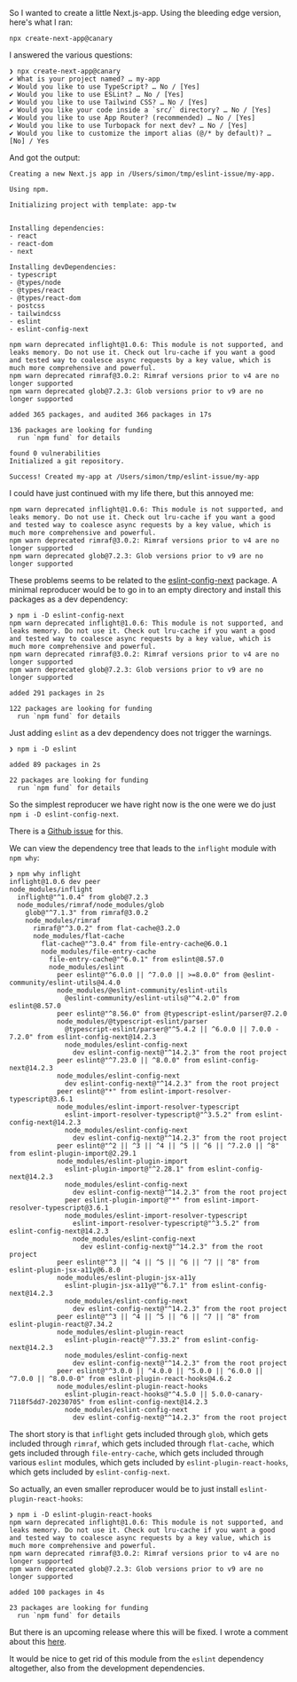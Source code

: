 So I wanted to create a little Next.js-app. Using the bleeding edge version, here's what I ran: 

```shell
npx create-next-app@canary
```

I answered the various questions:

```
❯ npx create-next-app@canary
✔ What is your project named? … my-app
✔ Would you like to use TypeScript? … No / [Yes]
✔ Would you like to use ESLint? … No / [Yes]
✔ Would you like to use Tailwind CSS? … No / [Yes]
✔ Would you like your code inside a `src/` directory? … No / [Yes]
✔ Would you like to use App Router? (recommended) … No / [Yes]
✔ Would you like to use Turbopack for next dev? … No / [Yes]
✔ Would you like to customize the import alias (@/* by default)? … [No] / Yes
```

And got the output:

```
Creating a new Next.js app in /Users/simon/tmp/eslint-issue/my-app.

Using npm.

Initializing project with template: app-tw 


Installing dependencies:
- react
- react-dom
- next

Installing devDependencies:
- typescript
- @types/node
- @types/react
- @types/react-dom
- postcss
- tailwindcss
- eslint
- eslint-config-next

npm warn deprecated inflight@1.0.6: This module is not supported, and leaks memory. Do not use it. Check out lru-cache if you want a good and tested way to coalesce async requests by a key value, which is much more comprehensive and powerful.
npm warn deprecated rimraf@3.0.2: Rimraf versions prior to v4 are no longer supported
npm warn deprecated glob@7.2.3: Glob versions prior to v9 are no longer supported

added 365 packages, and audited 366 packages in 17s

136 packages are looking for funding
  run `npm fund` for details

found 0 vulnerabilities
Initialized a git repository.

Success! Created my-app at /Users/simon/tmp/eslint-issue/my-app
```

I could have just continued with my life there, but this annoyed me: 

```
npm warn deprecated inflight@1.0.6: This module is not supported, and leaks memory. Do not use it. Check out lru-cache if you want a good and tested way to coalesce async requests by a key value, which is much more comprehensive and powerful.
npm warn deprecated rimraf@3.0.2: Rimraf versions prior to v4 are no longer supported
npm warn deprecated glob@7.2.3: Glob versions prior to v9 are no longer supported
```

These problems seems to be related to the [eslint-config-next](https://www.npmjs.com/package/eslint-config-next) package. A minimal reproducer would be to go in to an empty directory and install this packages as a dev dependency:

```
❯ npm i -D eslint-config-next
npm warn deprecated inflight@1.0.6: This module is not supported, and leaks memory. Do not use it. Check out lru-cache if you want a good and tested way to coalesce async requests by a key value, which is much more comprehensive and powerful.
npm warn deprecated rimraf@3.0.2: Rimraf versions prior to v4 are no longer supported
npm warn deprecated glob@7.2.3: Glob versions prior to v9 are no longer supported

added 291 packages in 2s

122 packages are looking for funding
  run `npm fund` for details
```

Just adding `eslint` as a dev dependency does not trigger the warnings.

```
❯ npm i -D eslint            

added 89 packages in 2s

22 packages are looking for funding
  run `npm fund` for details
```

So the simplest reproducer we have right now is the one were we do just `npm i -D eslint-config-next`.

There is a [Github issue](https://github.com/vercel/next.js/issues/66239) for this. 

We can view the dependency tree that leads to the `inflight` module with `npm why`:

```
❯ npm why inflight                  
inflight@1.0.6 dev peer
node_modules/inflight
  inflight@"^1.0.4" from glob@7.2.3
  node_modules/rimraf/node_modules/glob
    glob@"^7.1.3" from rimraf@3.0.2
    node_modules/rimraf
      rimraf@"^3.0.2" from flat-cache@3.2.0
      node_modules/flat-cache
        flat-cache@"^3.0.4" from file-entry-cache@6.0.1
        node_modules/file-entry-cache
          file-entry-cache@"^6.0.1" from eslint@8.57.0
          node_modules/eslint
            peer eslint@"^6.0.0 || ^7.0.0 || >=8.0.0" from @eslint-community/eslint-utils@4.4.0
            node_modules/@eslint-community/eslint-utils
              @eslint-community/eslint-utils@"^4.2.0" from eslint@8.57.0
            peer eslint@"^8.56.0" from @typescript-eslint/parser@7.2.0
            node_modules/@typescript-eslint/parser
              @typescript-eslint/parser@"^5.4.2 || ^6.0.0 || 7.0.0 - 7.2.0" from eslint-config-next@14.2.3
              node_modules/eslint-config-next
                dev eslint-config-next@"^14.2.3" from the root project
            peer eslint@"^7.23.0 || ^8.0.0" from eslint-config-next@14.2.3
            node_modules/eslint-config-next
              dev eslint-config-next@"^14.2.3" from the root project
            peer eslint@"*" from eslint-import-resolver-typescript@3.6.1
            node_modules/eslint-import-resolver-typescript
              eslint-import-resolver-typescript@"^3.5.2" from eslint-config-next@14.2.3
              node_modules/eslint-config-next
                dev eslint-config-next@"^14.2.3" from the root project
            peer eslint@"^2 || ^3 || ^4 || ^5 || ^6 || ^7.2.0 || ^8" from eslint-plugin-import@2.29.1
            node_modules/eslint-plugin-import
              eslint-plugin-import@"^2.28.1" from eslint-config-next@14.2.3
              node_modules/eslint-config-next
                dev eslint-config-next@"^14.2.3" from the root project
              peer eslint-plugin-import@"*" from eslint-import-resolver-typescript@3.6.1
              node_modules/eslint-import-resolver-typescript
                eslint-import-resolver-typescript@"^3.5.2" from eslint-config-next@14.2.3
                node_modules/eslint-config-next
                  dev eslint-config-next@"^14.2.3" from the root project
            peer eslint@"^3 || ^4 || ^5 || ^6 || ^7 || ^8" from eslint-plugin-jsx-a11y@6.8.0
            node_modules/eslint-plugin-jsx-a11y
              eslint-plugin-jsx-a11y@"^6.7.1" from eslint-config-next@14.2.3
              node_modules/eslint-config-next
                dev eslint-config-next@"^14.2.3" from the root project
            peer eslint@"^3 || ^4 || ^5 || ^6 || ^7 || ^8" from eslint-plugin-react@7.34.2
            node_modules/eslint-plugin-react
              eslint-plugin-react@"^7.33.2" from eslint-config-next@14.2.3
              node_modules/eslint-config-next
                dev eslint-config-next@"^14.2.3" from the root project
            peer eslint@"^3.0.0 || ^4.0.0 || ^5.0.0 || ^6.0.0 || ^7.0.0 || ^8.0.0-0" from eslint-plugin-react-hooks@4.6.2
            node_modules/eslint-plugin-react-hooks
              eslint-plugin-react-hooks@"^4.5.0 || 5.0.0-canary-7118f5dd7-20230705" from eslint-config-next@14.2.3
              node_modules/eslint-config-next
                dev eslint-config-next@"^14.2.3" from the root project
```

The short story is that `inflight` gets included through `glob`, which gets included through `rimraf`, which gets included through `flat-cache`, which gets included through `file-entry-cache`, which gets included through various `eslint` modules, which gets included by `eslint-plugin-react-hooks`, which gets included by `eslint-config-next`.

So actually, an even smaller reproducer would be to just install `eslint-plugin-react-hooks`:

```
❯ npm i -D eslint-plugin-react-hooks
npm warn deprecated inflight@1.0.6: This module is not supported, and leaks memory. Do not use it. Check out lru-cache if you want a good and tested way to coalesce async requests by a key value, which is much more comprehensive and powerful.
npm warn deprecated rimraf@3.0.2: Rimraf versions prior to v4 are no longer supported
npm warn deprecated glob@7.2.3: Glob versions prior to v9 are no longer supported

added 100 packages in 4s

23 packages are looking for funding
  run `npm fund` for details
```

But there is an upcoming release where this will be fixed. I wrote a comment about this [here](https://github.com/vercel/next.js/issues/66239#issuecomment-2156063885).

It would be nice to get rid of this module from the `eslint` dependency altogether, also from the development dependencies. 

